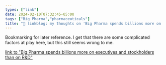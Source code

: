 ```yaml
---
types: ["link"]
date: 2024-02-10T07:32:45-05:00
tags: ["Big Pharma","pharmaceuticals"]
title: "🔗 linkblog: my thoughts on 'Big Pharma spends billions more on executives and stockholders than on R&D'"
---
```

Bookmarking for later reference. I get that there are some complicated factors at play here, but this still seems wrong to me.

[link to "Big Pharma spends billions more on executives and stockholders than on R&D"](https://arstechnica.com/?p=2002556)
